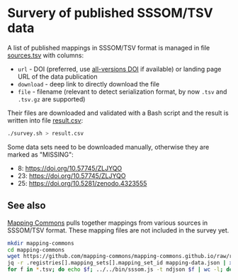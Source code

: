 # Survery of published SSSOM/TSV data

A list of published mappings in SSSOM/TSV format is managed in file [sources.tsv](sources.tsv) with columns:

- `url` - DOI (preferred, use [all-versions DOI](https://zenodo.org/help/versioning) if available) or landing page URL of the data publication
- `download` - deep link to directly download the file
- `file` - filename (relevant to detect serialization format, by now `.tsv` and `.tsv.gz` are supported)

Their files are downloaded and validated with a Bash script and the result is written into file [result.csv](result.csv):

~~~sh
./survey.sh > result.csv
~~~

Some data sets need to be downloaded manually, otherwise they are marked as "MISSING":

- 8: https://doi.org/10.57745/ZLJYQO
- 23: https://doi.org/10.57745/ZLJYQO
- 25: https://doi.org/10.5281/zenodo.4323555

## See also

[Mapping Commons](https://mapping-commons.github.io/) pulls together mappings from various sources in SSSOM/TSV format. These mapping files are not included in the survey yet.

~~~sh
mkdir mapping-commons
cd mapping-commons
wget https://github.com/mapping-commons/mapping-commons.github.io/raw/refs/heads/main/data/mapping-data.json
jq -r .registries[].mapping_sets[].mapping_set_id mapping-data.json | xargs -L 1 wget '{}'
for f in *.tsv; do echo $f; ../../bin/sssom.js -t ndjson $f | wc -l; done
~~~

